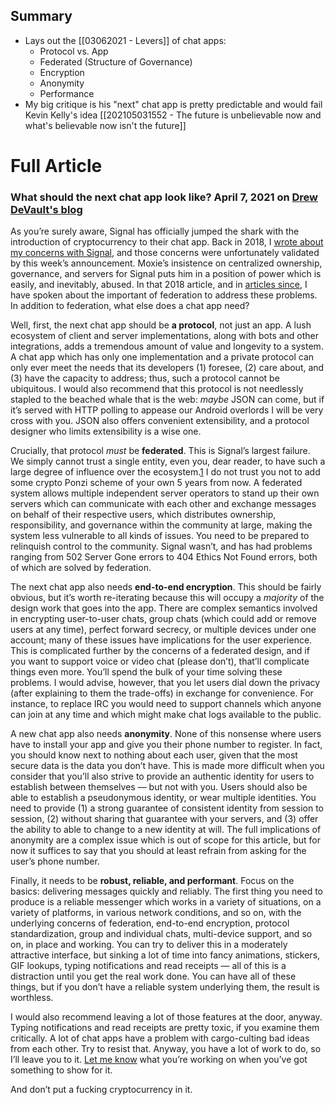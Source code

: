 ## Summary
- Lays out the [[03062021 - Levers]] of chat apps: 
	- Protocol vs. App
	- Federated (Structure of Governance)
	- Encryption
	- Anonymity
	- Performance
- My big critique is his "next" chat app is pretty predictable and would fail Kevin Kelly's idea [[202105031552 - The future is unbelievable now and what's believable now isn't the future]]

# Full Article

### What should the next chat app look like? April 7, 2021 on [Drew DeVault's blog](https://drewdevault.com/)

As you’re surely aware, Signal has officially jumped the shark with the introduction of cryptocurrency to their chat app. Back in 2018, I [wrote about my concerns with Signal](https://drewdevault.com/2018/08/08/Signal.html), and those concerns were unfortunately validated by this week’s announcement. Moxie’s insistence on centralized ownership, governance, and servers for Signal puts him in a position of power which is easily, and inevitably, abused. In that 2018 article, and in [articles since](https://drewdevault.com/2020/09/20/The-potential-of-federation.html), I have spoken about the important of federation to address these problems. In addition to federation, what else does a chat app need?

Well, first, the next chat app should be **a protocol**, not just an app. A lush ecosystem of client and server implementations, along with bots and other integrations, adds a tremendous amount of value and longevity to a system. A chat app which has only one implementation and a private protocol can only ever meet the needs that its developers (1) foresee, (2) care about, and (3) have the capacity to address; thus, such a protocol cannot be ubiquitous. I would also recommend that this protocol is not needlessly stapled to the beached whale that is the web: _maybe_ JSON can come, but if it’s served with HTTP polling to appease our Android overlords I will be very cross with you. JSON also offers convenient extensibility, and a protocol designer who limits extensibility is a wise one.

Crucially, that protocol _must_ be **federated**. This is Signal’s largest failure. We simply cannot trust a single entity, even you, dear reader, to have such a large degree of influence over the ecosystem.[1](https://drewdevault.com/2021/04/07/The-next-chat-app.html#fn:1) I do not trust you not to add some crypto Ponzi scheme of your own 5 years from now. A federated system allows multiple independent server operators to stand up their own servers which can communicate with each other and exchange messages on behalf of their respective users, which distributes ownership, responsibility, and governance within the community at large, making the system less vulnerable to all kinds of issues. You need to be prepared to relinquish control to the community. Signal wasn’t, and has had problems ranging from 502 Server Gone errors to 404 Ethics Not Found errors, both of which are solved by federation.

The next chat app also needs **end-to-end encryption**. This should be fairly obvious, but it’s worth re-iterating because this will occupy a _majority_ of the design work that goes into the app. There are complex semantics involved in encrypting user-to-user chats, group chats (which could add or remove users at any time), perfect forward secrecy, or multiple devices under one account; many of these issues have implications for the user experience. This is complicated further by the concerns of a federated design, and if you want to support voice or video chat (please don’t), that’ll complicate things even more. You’ll spend the bulk of your time solving these problems. I would advise, however, that you let users dial down the privacy (after explaining to them the trade-offs) in exchange for convenience. For instance, to replace IRC you would need to support channels which anyone can join at any time and which might make chat logs available to the public.

A new chat app also needs **anonymity**. None of this nonsense where users have to install your app and give you their phone number to register. In fact, you should know next to nothing about each user, given that the most secure data is the data you don’t have. This is made more difficult when you consider that you’ll also strive to provide an authentic identity for users to establish between themselves — but not with you. Users should also be able to establish a pseudonymous identity, or wear multiple identities. You need to provide (1) a strong guarantee of consistent identity from session to session, (2) without sharing that guarantee with your servers, and (3) offer the ability to able to change to a new identity at will. The full implications of anonymity are a complex issue which is out of scope for this article, but for now it suffices to say that you should at least refrain from asking for the user’s phone number.

Finally, it needs to be **robust, reliable, and performant**. Focus on the basics: delivering messages quickly and reliably. The first thing you need to produce is a reliable messenger which works in a variety of situations, on a variety of platforms, in various network conditions, and so on, with the underlying concerns of federation, end-to-end encryption, protocol standardization, group and individual chats, multi-device support, and so on, in place and working. You can try to deliver this in a moderately attractive interface, but sinking a lot of time into fancy animations, stickers, GIF lookups, typing notifications and read receipts — all of this is a distraction until you get the real work done. You can have all of these things, but if you don’t have a reliable system underlying them, the result is worthless.

I would also recommend leaving a lot of those features at the door, anyway. Typing notifications and read receipts are pretty toxic, if you examine them critically. A lot of chat apps have a problem with cargo-culting bad ideas from each other. Try to resist that. Anyway, you have a lot of work to do, so I’ll leave you to it. [Let me know](mailto:sir@cmpwn.com) what you’re working on when you’ve got something to show for it.

And don’t put a fucking cryptocurrency in it.